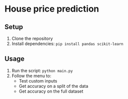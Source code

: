 # House price prediction

## Setup
1. Clone the repository
2. Install dependencies: `pip install pandas scikit-learn`

## Usage
1. Run the script: `python main.py`
2. Follow the menu to:
   - Test custom inputs
   - Get accuracy on a split of the data
   - Get accuracy on the full dataset
